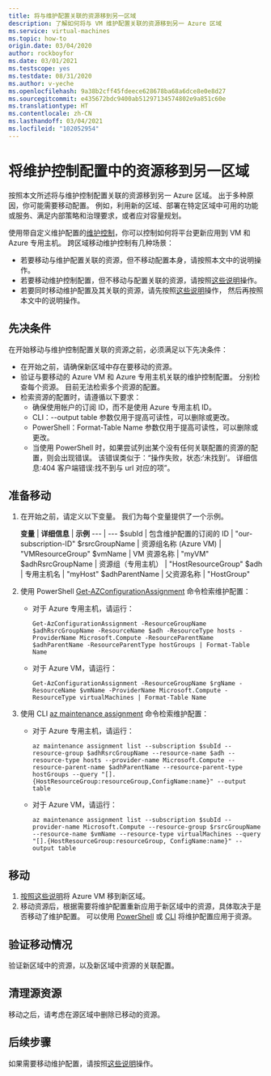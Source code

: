 ```yaml
---
title: 将与维护配置关联的资源移到另一区域
description: 了解如何将与 VM 维护配置关联的资源移到另一 Azure 区域
ms.service: virtual-machines
ms.topic: how-to
origin.date: 03/04/2020
author: rockboyfor
ms.date: 03/01/2021
ms.testscope: yes
ms.testdate: 08/31/2020
ms.author: v-yeche
ms.openlocfilehash: 9a38b2cff45fdeece628678ba68a6dce8e0e8d27
ms.sourcegitcommit: e435672bdc9400ab51297134574802e9a851c60e
ms.translationtype: HT
ms.contentlocale: zh-CN
ms.lasthandoff: 03/04/2021
ms.locfileid: "102052954"
---
```

# <a name="move-resources-in-a-maintenance-control-configuration-to-another-region"></a>将维护控制配置中的资源移到另一区域

按照本文所述将与维护控制配置关联的资源移到另一 Azure 区域。 出于多种原因，你可能需要移动配置。 例如，利用新的区域、部署在特定区域中可用的功能或服务、满足内部策略和治理要求，或者应对容量规划。

使用带自定义维护配置的[维护控制](maintenance-control.md)，你可以控制如何将平台更新应用到 VM 和 Azure 专用主机。 跨区域移动维护控制有几种场景：

- 若要移动与维护配置关联的资源，但不移动配置本身，请按照本文中的说明操作。
- 若要移动维护控制配置，但不移动与配置关联的资源，请按照[这些说明](move-region-maintenance-configuration.md)操作。
- 若要同时移动维护配置及其关联的资源，请先按照[这些说明](move-region-maintenance-configuration.md)操作， 然后再按照本文中的说明操作。

## <a name="prerequisites"></a>先决条件

在开始移动与维护控制配置关联的资源之前，必须满足以下先决条件：

- 在开始之前，请确保新区域中存在要移动的资源。
- 验证与要移动的 Azure VM 和 Azure 专用主机关联的维护控制配置。 分别检查每个资源。 目前无法检索多个资源的配置。
- 检索资源的配置时，请遵循以下要求：
    - 确保使用帐户的订阅 ID，而不是使用 Azure 专用主机 ID。
    - CLI：--output table 参数仅用于提高可读性，可以删除或更改。
    - PowerShell：Format-Table Name 参数仅用于提高可读性，可以删除或更改。
    - 当使用 PowerShell 时，如果尝试列出某个没有任何关联配置的资源的配置，则会出现错误。 该错误类似于：“操作失败，状态:‘未找到’。 详细信息:404 客户端错误:找不到与 url 对应的项”。

## <a name="prepare-to-move"></a>准备移动

1. 在开始之前，请定义以下变量。 我们为每个变量提供了一个示例。

    **变量** | **详细信息** | **示例**
    --- | ---
    $subId | 包含维护配置的订阅的 ID | "our-subscription-ID"
    $rsrcGroupName | 资源组名称 (Azure VM) | "VMResourceGroup"
    $vmName | VM 资源名称 |  "myVM"
    $adhRsrcGroupName |  资源组（专用主机） | "HostResourceGroup"
    $adh | 专用主机名 | "myHost"
    $adhParentName | 父资源名称 | "HostGroup"

2. 使用 PowerShell [Get-AZConfigurationAssignment](https://docs.microsoft.com/powershell/module/az.maintenance/get-azconfigurationassignment) 命令检索维护配置：

    - 对于 Azure 专用主机，请运行：
        ```
        Get-AzConfigurationAssignment -ResourceGroupName $adhRsrcGroupName -ResourceName $adh -ResourceType hosts -ProviderName Microsoft.Compute -ResourceParentName $adhParentName -ResourceParentType hostGroups | Format-Table Name
        ```

    - 对于 Azure VM，请运行：

        ```
        Get-AzConfigurationAssignment -ResourceGroupName $rgName -ResourceName $vmName -ProviderName Microsoft.Compute -ResourceType virtualMachines | Format-Table Name
        ```
3. 使用 CLI [az maintenance assignment](https://docs.azure.cn/cli/ext/maintenance/maintenance/assignment#az_maintenance_assignment) 命令检索维护配置：

    - 对于 Azure 专用主机，请运行：

        ```
        az maintenance assignment list --subscription $subId --resource-group $adhRsrcGroupName --resource-name $adh --resource-type hosts --provider-name Microsoft.Compute --resource-parent-name $adhParentName --resource-parent-type hostGroups --query "[].{HostResourceGroup:resourceGroup,ConfigName:name}" --output table
        ```

    - 对于 Azure VM，请运行：

        ```
        az maintenance assignment list --subscription $subId --provider-name Microsoft.Compute --resource-group $rsrcGroupName --resource-name $vmName --resource-type virtualMachines --query "[].{HostResourceGroup:resourceGroup, ConfigName:name}" --output table
        ```

## <a name="move"></a>移动 

1. [按照这些说明](../site-recovery/azure-to-azure-tutorial-migrate.md?toc=/virtual-machines/windows/toc.json&bc=/virtual-machines/windows/breadcrumb/toc.json)将 Azure VM 移到新区域。
2. 移动资源后，根据需要将维护配置重新应用于新区域中的资源，具体取决于是否移动了维护配置。 可以使用 [PowerShell](../virtual-machines/maintenance-control-powershell.md) 或 [CLI](../virtual-machines/maintenance-control-cli.md) 将维护配置应用于资源。

## <a name="verify-the-move"></a>验证移动情况

验证新区域中的资源，以及新区域中资源的关联配置。 

## <a name="clean-up-source-resources"></a>清理源资源

移动之后，请考虑在源区域中删除已移动的资源。

## <a name="next-steps"></a>后续步骤

如果需要移动维护配置，请按照[这些说明](move-region-maintenance-configuration.md)操作。

<!--Update_Description: update meta properties, wording update, update link-->